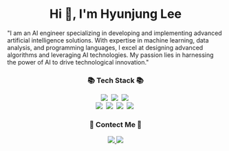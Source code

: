 <h1 align="center">Hi 👋, I'm Hyunjung Lee</h1>

<h10 align="center">"I am an AI engineer specializing in developing and implementing advanced artificial intelligence solutions. 
With expertise in machine learning, data analysis, and programming languages, I excel at designing advanced algorithms and leveraging AI technologies. 
My passion lies in harnessing the power of AI to drive technological innovation."
</h10>


<h3 align="center">📚 Tech Stack 📚</h3>
<p align="center">
  <img src="https://img.shields.io/badge/PyTorch-EE4C2C?style=for-the-badge&logo=pytorch&logoColor=white"/></a>&nbsp
  <img src="https://img.shields.io/badge/Python-FFD43B?style=for-the-badge&logo=python&logoColor=blue"/></a>&nbsp 
  <img src="https://img.shields.io/badge/scikit_learn-F7931E?style=for-the-badge&logo=scikit-learn&logoColor=white"/></a>&nbsp 
  <br>
  <img src="https://img.shields.io/badge/R-276DC3?style=for-the-badge&logo=r&logoColor=white"/></a>&nbsp
  <img src="https://img.shields.io/badge/Numpy-777BB4?style=for-the-badge&logo=numpy&logoColor=white"/></a>&nbsp 
  <img src="https://img.shields.io/badge/Pandas-2C2D72?style=for-the-badge&logo=pandas&logoColor=white"/></a>&nbsp
  <img src="https://img.shields.io/badge/Keras-D00000?style=for-the-badge&logo=Keras&logoColor=white"/></a>&nbsp
  
</p>

<h3 align="center">👀 Contect Me 👀</h3>
<p align="center">
  <a href="https://www.linkedin.com/in/hyun-jung-lee-49285a177" target="blank"><img src="https://img.shields.io/badge/LinkedIn-0077B5?style=for-the-badge&logo=linkedin&logoColor=white">
  <a href="mailto:hyunjung.lee5310@gmail.com"><img src="https://img.shields.io/badge/Gmail-D14836?style=for-the-badge&logo=gmail&logoColor=white"></a>
</p>
